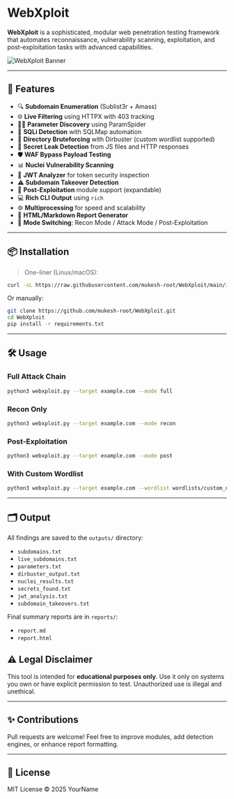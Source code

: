 # WebXploit

**WebXploit** is a sophisticated, modular web penetration testing framework that automates reconnaissance, vulnerability scanning, exploitation, and post-exploitation tasks with advanced capabilities.

![WebXploit Banner](https://via.placeholder.com/800x200.png?text=WebXploit+by+YourName)

---

## 🚀 Features

- 🔍 **Subdomain Enumeration** (Sublist3r + Amass)  
- 🌐 **Live Filtering** using HTTPX with 403 tracking  
- 🕵️‍♂️ **Parameter Discovery** using ParamSpider  
- 💉 **SQLi Detection** with SQLMap automation  
- 📁 **Directory Bruteforcing** with Dirbuster (custom wordlist supported)  
- 🔐 **Secret Leak Detection** from JS files and HTTP responses  
- 🛡️ **WAF Bypass Payload Testing**  
- 📊 **Nuclei Vulnerability Scanning**  
- 🎯 **JWT Analyzer** for token security inspection  
- ⚠️ **Subdomain Takeover Detection**  
- 🔎 **Post-Exploitation** module support (expandable)  
- 💻 **Rich CLI Output** using `rich`  
- ⚙️ **Multiprocessing** for speed and scalability  
- 📄 **HTML/Markdown Report Generator**  
- 🔄 **Mode Switching**: Recon Mode / Attack Mode / Post-Exploitation  

---

## 📦 Installation

> One-liner (Linux/macOS):
```bash
curl -sL https://raw.githubusercontent.com/mukesh-root/WebXploit/main/install.sh | bash
```

Or manually:
```bash
git clone https://github.com/mukesh-root/WebXploit.git
cd WebXploit
pip install -r requirements.txt
```

---

## 🛠️ Usage

### Full Attack Chain
```bash
python3 webxploit.py --target example.com --mode full
```

### Recon Only
```bash
python3 webxploit.py --target example.com --mode recon
```

### Post-Exploitation
```bash
python3 webxploit.py --target example.com --mode post
```

### With Custom Wordlist
```bash
python3 webxploit.py --target example.com --wordlist wordlists/custom_dirs.txt
```

---

## 🗂️ Output

All findings are saved to the `outputs/` directory:
- `subdomains.txt`
- `live_subdomains.txt`
- `parameters.txt`
- `dirbuster_output.txt`
- `nuclei_results.txt`
- `secrets_found.txt`
- `jwt_analysis.txt`
- `subdomain_takeovers.txt`

Final summary reports are in `reports/`:
- `report.md`
- `report.html`

## ⚠️ Legal Disclaimer

This tool is intended for **educational purposes only**. Use it only on systems you own or have explicit permission to test. Unauthorized use is illegal and unethical.

---

## ✨ Contributions

Pull requests are welcome! Feel free to improve modules, add detection engines, or enhance report formatting.

---

## 📄 License

MIT License © 2025 YourName
